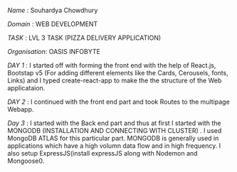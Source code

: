 *Name* : Souhardya Chowdhury 

*Domain* : WEB DEVELOPMENT 

*TASK* : LVL 3 TASK (PIZZA DELIVERY APPLICATION)

*Organisation*: OASIS INFOBYTE


*DAY 1* : I started off with forming the front end with the help of React.js, Bootstap v5 (For adding different elements like the Cards, Cerousels, fonts, Links)
and I typed create-react-app to make the the structure of the Web applicataion.

*DAY 2* : I continued with the front end part and took Routes to the multipage Webapp.

*Day 3* : I started with the Back end part and thus at first I started with the MONGODB (INSTALLATION AND CONNECTING WITH CLUSTER) . I used MongoDB ATLAS for this particular part.
MONGODB is generally used in applications which have a high volumn data flow and in high frequency. 
I also setup ExpressJS(install expressJS along with Nodemon and Mongoose0.
